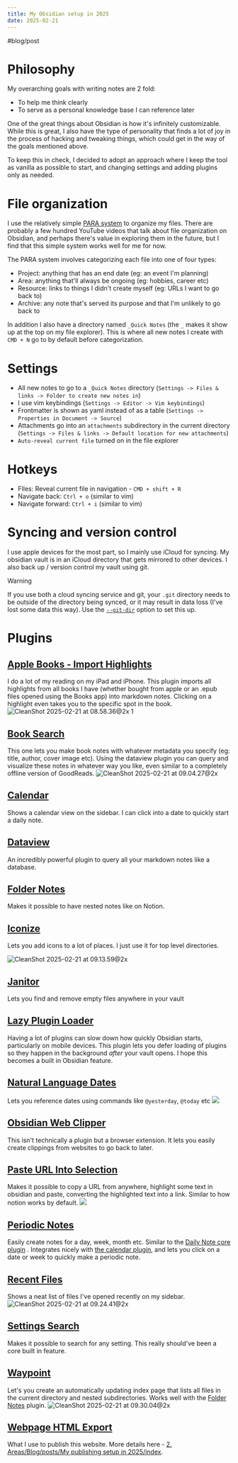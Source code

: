 ```yaml
---
title: My Obsidian setup in 2025
date: 2025-02-21
---
```


#blog/post 
# Philosophy
My overarching goals with writing notes are 2 fold: 
- To help me think clearly
- To serve as a personal knowledge base I can reference later

One of the great things about Obsidian is how it's infinitely customizable. While this is great, I also have the type of personality that finds a lot of joy in the process of hacking and tweaking things, which could get in the way of the goals mentioned above. 

To keep this in check, I decided to adopt an approach where I keep the tool as vanilla as possible to start, and changing settings and adding plugins only as needed.
# File organization
I use the relatively simple [PARA system](https://fortelabs.com/blog/para/) to organize my files. There are probably a few hundred YouTube videos that talk about file organization on Obsidian, and perhaps there's value in exploring them in the future, but I find that this simple system works well for me for now. 

The PARA system involves categorizing each file into one of four types: 
- Project: anything that has an end date (eg: an event I'm planning)
- Area: anything that'll always be ongoing (eg: hobbies, career etc)
- Resource: links to things I didn't create myself (eg: URLs I want to go back to)
- Archive: any note that's served its purpose and that I'm unlikely to go back to

In addition I also have a directory named `_Quick Notes`  (the `_` makes it show up at the top on my file explorer). This is where all new notes I create with `CMD + N` go to by default before categorization. 
# Settings
- All new notes to go to a `_Quick Notes` directory (`Settings -> Files & links -> Folder to create new notes in`)
- I use vim keybindings (`Settings -> Editor -> Vim keybindings`)
- Frontmatter is shown as yaml instead of as a table (`Settings -> Properties in Document -> Source`)
- Attachments go into an `attachments` subdirectory in the current directory (`Settings -> Files & links -> Default location for new attachments`)
- `Auto-reveal current file` turned on in the file explorer
# Hotkeys
- FIles: Reveal current file in navigation - `CMD + shift + R`
- Navigate back: `Ctrl + o` (similar to vim)
- Navigate forward: `Ctrl + i` (similar to vim)
# Syncing and version control
I use apple devices for the most part, so I mainly use iCloud for syncing. My obsidian vault is in an iCloud directory that gets mirrored to other devices. 
I also back up / version control my vault using git. 
> [!warning]
> If you use both a cloud syncing service and git, your `.git` directory needs to be outside of the directory being synced, or it may result in data loss (I've lost some data this way). Use the [`--git-dir`](https://git-scm.com/docs/git#Documentation/git.txt---git-dirltpathgt) option to set this up. 
# Plugins
## [Apple Books - Import Highlights](https://github.com/bandantonio/obsidian-apple-books-highlights-plugin)
I do a lot of my reading on my iPad and iPhone. This plugin imports all highlights from all books I have (whether bought from apple or an .epub files opened using the Books app) into markdown notes. Clicking on a highlight even takes you to the specific spot in the book.
![CleanShot 2025-02-21 at 08.58.36@2x 1](attachments/CleanShot%202025-02-21%20at%2008.58.36@2x%201.png)
## [Book Search](https://github.com/anpigon/obsidian-book-search-plugin)
This one lets you make book notes with whatever metadata you specify (eg: title, author, cover image etc). Using the dataview plugin you can query and visualize these notes in whatever way you like, even similar to a completely offline version of GoodReads. 
![CleanShot 2025-02-21 at 09.04.27@2x](attachments/CleanShot%202025-02-21%20at%2009.04.27@2x.png)
## [Calendar](https://github.com/liamcain/obsidian-calendar-plugin)
Shows a calendar view on the sidebar. I can click into a date to quickly start a daily note. 
## [Dataview](https://blacksmithgu.github.io/obsidian-dataview/)
An incredibly powerful plugin to query all your markdown notes like a database. 
## [Folder Notes](https://github.com/LostPaul/obsidian-folder-notes)
Makes it possible to have nested notes like on Notion. 
## [Iconize](https://github.com/FlorianWoelki/obsidian-iconize)
Lets you add icons to a lot of places. I just use it for top level directories. 

![CleanShot 2025-02-21 at 09.13.59@2x](attachments/CleanShot%202025-02-21%20at%2009.13.59@2x.png)
## [Janitor](https://github.com/Canna71/obsidian-janitor)
Lets you find and remove empty files anywhere in your vault
## [Lazy Plugin Loader](https://github.com/alangrainger/obsidian-lazy-plugins)
Having a lot of plugins can slow down how quickly Obsidian starts, particularly on mobile devices. This plugin lets you defer loading of plugins so they happen in the background _after_ your vault opens. I hope this becomes a built in Obsidian feature. 
## [Natural Language Dates](https://github.com/argenos/nldates-obsidian)
Lets you reference dates using commands like `@yesterday`, `@today` etc
![](https://user-images.githubusercontent.com/693981/116645561-1d565700-a944-11eb-9166-f55e72dc65bc.gif)
## [Obsidian Web Clipper](https://obsidian.md/clipper)
This isn't technically a plugin but a browser extension. It lets you easily create clippings from websites to go back to later. 
## [Paste URL Into Selection](https://github.com/denolehov/obsidian-url-into-selection)
Makes it possible to copy a URL from anywhere, highlight some text in obsidian and paste, converting the highlighted text into a link. Similar to how notion works by default. 
![](https://user-images.githubusercontent.com/4748206/98997874-ed55fb80-253d-11eb-9121-709a316a4d1e.gif)
## [Periodic Notes](https://github.com/liamcain/obsidian-periodic-notes)
Easily create notes for a day, week, month etc. Similar to the [Daily Note core plugin](https://help.obsidian.md/Plugins/Daily+notes) . Integrates nicely with [the calendar plugin](https://github.com/liamcain/obsidian-calendar-plugin), and lets you click on a date or week to quickly make a periodic note. 
## [Recent Files](https://github.com/tgrosinger/recent-files-obsidian)
Shows a neat list of files I've opened recently on my sidebar.
![CleanShot 2025-02-21 at 09.24.41@2x](attachments/CleanShot%202025-02-21%20at%2009.24.41@2x.png)
## [Settings Search](https://github.com/javalent/settings-search)
Makes it possible to search for any setting. This really should've been a core built in feature. 
## [Waypoint](https://github.com/IdreesInc/Waypoint)
Let's you create an automatically updating index page that lists all files in the current directory and nested subdirectories. Works well with the [Folder Notes](https://github.com/LostPaul/obsidian-folder-notes) plugin. 
![CleanShot 2025-02-21 at 09.30.04@2x](attachments/CleanShot%202025-02-21%20at%2009.30.04@2x.png)
## [Webpage HTML Export]()
What I use to publish this website. More details here - [2. Areas/Blog/posts/My publishing setup in 2025/index](2.%20Areas/Blog/posts/My%20publishing%20setup%20in%202025/index).

